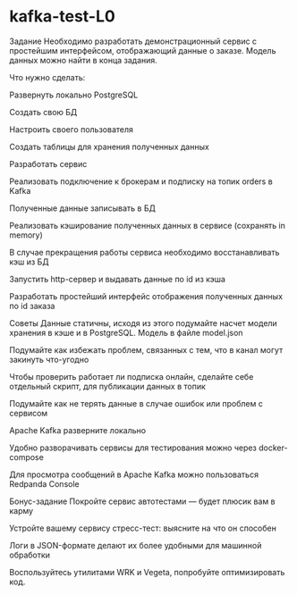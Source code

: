 # kafka-test-L0

Задание
Необходимо разработать демонстрационный сервис с простейшим интерфейсом, отображающий данные о заказе. Модель данных можно найти в конца задания.

Что нужно сделать:

Развернуть локально PostgreSQL

Создать свою БД

Настроить своего пользователя

Создать таблицы для хранения полученных данных

Разработать сервис

Реализовать подключение к брокерам и подписку на топик orders в Kafka

Полученные данные записывать в БД

Реализовать кэширование полученных данных в сервисе (сохранять in memory)

В случае прекращения работы сервиса необходимо восстанавливать кэш из БД

Запустить http-сервер и выдавать данные по id из кэша

Разработать простейший интерфейс отображения полученных данных по id заказа

Советы
Данные статичны, исходя из этого подумайте насчет модели хранения в кэше и в PostgreSQL. Модель в файле model.json

Подумайте как избежать проблем, связанных с тем, что в канал могут закинуть что-угодно

Чтобы проверить работает ли подписка онлайн, сделайте себе отдельный скрипт, для публикации данных в топик

Подумайте как не терять данные в случае ошибок или проблем с сервисом

Apache Kafka разверните локально

Удобно разворачивать сервисы для тестирования можно через docker-compose

Для просмотра сообщений в Apache Kafka можно пользоваться Redpanda Console

Бонус-задание
Покройте сервис автотестами — будет плюсик вам в карму

Устройте вашему сервису стресс-тест: выясните на что он способен

Логи в JSON-формате делают их более удобными для машинной обработки

Воспользуйтесь утилитами WRK и Vegeta, попробуйте оптимизировать код.
